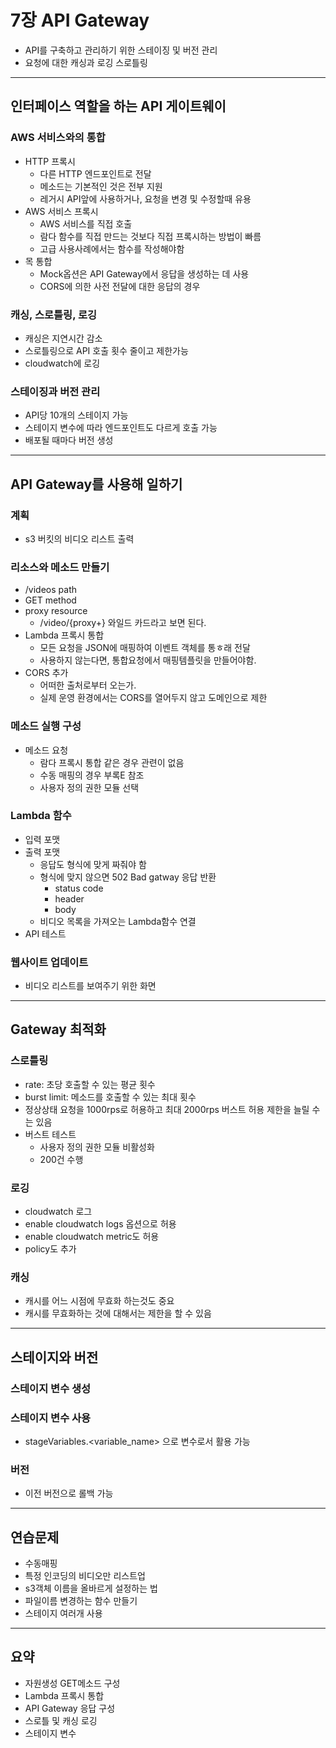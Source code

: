 # 7장 API Gateway

- API를 구축하고 관리하기 위한 스테이징 및 버전 관리
- 요청에 대한 캐싱과 로깅 스로틀링

---

## 인터페이스 역할을 하는 API 게이트웨이

### AWS 서비스와의 통합

- HTTP 프록시
  - 다른 HTTP 엔드포인트로 전달
  - 메소드는 기본적인 것은 전부 지원
  - 레거시 API앞에 사용하거나, 요청을 변경 및 수정할때 유용
- AWS 서비스 프록시
  - AWS 서비스를 직접 호출
  - 람다 함수를 직접 만드는 것보다 직접 프록시하는 방법이 빠름
  - 고급 사용사례에서는 함수를 작성해야함
- 목 통합
  - Mock옵션은 API Gateway에서 응답을 생성하는 데 사용
  - CORS에 의한 사전 전달에 대한 응답의 경우

### 캐싱, 스로틀링, 로깅

- 캐싱은 지연시간 감소
- 스로틀링으로 API 호출 횟수 줄이고 제한가능
- cloudwatch에 로깅

### 스테이징과 버전 관리

- API당 10개의 스테이지 가능
- 스테이지 변수에 따라 엔드포인트도 다르게 호출 가능
- 배포될 때마다 버전 생성

---

## API Gateway를 사용해 일하기

### 계획

- s3 버킷의 비디오 리스트 출력

### 리소스와 메소드 만들기

- /videos path
- GET method
- proxy resource
  - /video/{proxy+} 와일드 카드라고 보면 된다.
- Lambda 프록시 통합
  - 모든 요청을 JSON에 매핑하여 이벤트 객체를 통ㅎ래 전달
  - 사용하지 않는다면, 통합요청에서 매핑템플릿을 만들어야함.
- CORS 추가
  - 어떠한 출처로부터 오는가.
  - 실제 운영 환경에서는 CORS를 열어두지 않고 도메인으로 제한
  
### 메소드 실행 구성

- 메소드 요청
  - 람다 프록시 통합 같은 경우 관련이 없음
  - 수동 매핑의 경우 부록E 참조
  - 사용자 정의 권한 모듈 선택
  
### Lambda 함수

- 입력 포맷
- 출력 포맷
  - 응답도 형식에 맞게 짜줘야 함
  - 형식에 맞지 않으면 502 Bad gatway 응답 반환
    - status code
    - header
    - body
  - 비디오 목록을 가져오는 Lambda함수 연결
- API 테스트

### 웹사이트 업데이트

- 비디오 리스트를 보여주기 위한 화면
  
---

## Gateway 최적화

### 스로틀링

- rate: 초당 호출할 수 있는 평균 횟수
- burst limit: 메소드를 호출할 수 있는 최대 횟수
- 정상상태 요청을 1000rps로 허용하고 최대 2000rps 버스트 허용 제한을 늘릴 수 는 있음
- 버스트 테스트
  - 사용자 정의 권한 모듈 비활성화
  - 200건 수행

### 로깅

- cloudwatch 로그
- enable cloudwatch logs 옵션으로 허용
- enable cloudwatch metric도 허용
- policy도 추가

### 캐싱

- 캐시를 어느 시점에 무효화 하는것도 중요
- 캐시를 무효화하는 것에 대해서는 제한을 할 수 있음

---

## 스테이지와 버전

### 스테이지 변수 생성

### 스테이지 변수 사용

- stageVariables.<variable_name> 으로 변수로서 활용 가능

### 버전

- 이전 버전으로 롤백 가능

---

## 연습문제

- 수동매핑
- 특정 인코딩의 비디오만 리스트업
- s3객체 이름을 올바르게 설정하는 법
- 파일이름 변경하는 함수 만들기
- 스테이지 여러개 사용

---

## 요약

- 자원생성 GET메소드 구성
- Lambda 프록시 통합
- API Gateway 응답 구성
- 스로틀 및 캐싱 로깅
- 스테이지 변수
